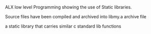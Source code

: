 ALX low level Programming showing the use of Static libraries.

Source files have been compiled and archived into libmy.a archive file

a static library that carries similar c standard lib functions
